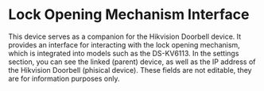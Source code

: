 # Lock Opening Mechanism Interface

This device serves as a companion for the Hikvision Doorbell device. It provides an interface for interacting with the lock opening mechanism, which is integrated into models such as the DS-KV6113.
In the settings section, you can see the linked (parent) device, as well as the IP address of the Hikvision Doorbell (phisical device). These fields are not editable, they are for information purposes only.
